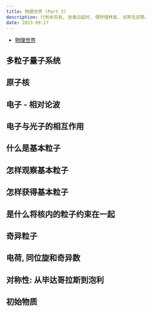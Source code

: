 ```yaml
---
title: 物理世界 (Part 3)
description: 行到水穷处, 坐看云起时. 偶然值林叟, 谈笑无还期.
date: 2023-09-27
---
```


- [物理世界](https://book.douban.com/subject/36216262/)

## 多粒子量子系统

## 原子核
## 电子 - 相对论波

## 电子与光子的相互作用

## 什么是基本粒子

## 怎样观察基本粒子

## 怎样获得基本粒子

## 是什么将核内的粒子约束在一起

## 奇异粒子

## 电荷, 同位旋和奇异数

## 对称性: 从毕达哥拉斯到泡利

## 初始物质
